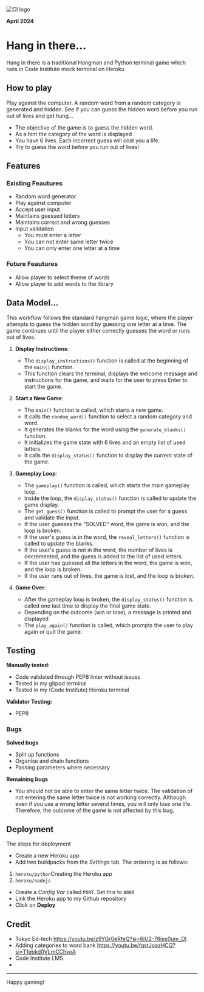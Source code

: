 ![CI logo](https://codeinstitute.s3.amazonaws.com/fullstack/ci_logo_small.png)

**April 2024**

# Hang in there...
Hang in there is a traditional Hangman and Python terminal game which runs in Code Institute mock terminal on Heroku

## How to play

Play against the computer. A random word from a random category is generated and hidden. See if you can guess the hidden word before you run out of lives and get hung...

* The objective of the game is to guess the hidden word.
* As a hint the category of the word is displayed
* You have 6 lives. Each incorrect guess will cost you a life.
* Try to guess the word before you run out of lives!

## Features
### Existing Feautures

* Random word generator
* Play against computer
* Accept user input
* Maintains guessed letters
* Maintains correct and wrong guesses
* Input validation
    * You must enter a letter
    * You can not enter same letter twice
    * You can only enter one letter at a time
    
### Future Feautures
* Allow player to select theme of words
* Allow player to add words to the library

## Data Model...

This workflow follows the standard hangman game logic, where the player attempts to guess the hidden word by guessing one letter at a time. The game continues until the player either correctly guesses the word or runs out of lives.

1. **Display Instructions**:
   - The `display_instructions()` function is called at the beginning of the `main()` function.
   - This function clears the terminal, displays the welcome message and instructions for the game, and waits for the user to press Enter to start the game.

2. **Start a New Game**:
   - The `main()` function is called, which starts a new game.
   - It calls the `random_word()` function to select a random category and word.
   - It generates the blanks for the word using the `generate_blanks()` function.
   - It initializes the game state with 6 lives and an empty list of used letters.
   - It calls the `display_status()` function to display the current state of the game.

3. **Gameplay Loop**:
   - The `gameplay()` function is called, which starts the main gameplay loop.
   - Inside the loop, the `display_status()` function is called to update the game display.
   - The `get_guess()` function is called to prompt the user for a guess and validate the input.
   - If the user guesses the "SOLVED" word, the game is won, and the loop is broken.
   - If the user's guess is in the word, the `reveal_letters()` function is called to update the blanks.
   - If the user's guess is not in the word, the number of lives is decremented, and the guess is added to the list of used letters.
   - If the user has guessed all the letters in the word, the game is won, and the loop is broken.
   - If the user runs out of lives, the game is lost, and the loop is broken.

4. **Game Over**:
   - After the gameplay loop is broken, the `display_status()` function is called one last time to display the final game state.
   - Depending on the outcome (win or lose), a message is printed and displayed
   - The `play_again()` function is called, which prompts the user to play again or quit the game.


## Testing
**Manually tested:**
* Code validated through PEP8 linter without issues
* Tested in my gitpod terminal
* Tested in my (Code Institute) Heroku terminal

**Validator Testing:**
* PEP8

### Bugs
**Solved bugs**
* Split up functions
* Organise and chain functions
* Passing parameters where necessary

**Remaining bugs**
* You should not be able to enter the same letter twice. The validation of not entering the same letter twice is not working correctly. Although even if you use a wrong letter several times, you will only lose one life. Therefore, the outcome of the game is not affected by this bug.


## Deployment
The steps for deployment

* Create a new Heroku app
* Add two buildpacks from the _Settings_ tab. The ordering is as follows:
1. `heroku/python`Creating the Heroku app
2. `heroku/nodejs`
* Create a _Config Var_ called `PORT`. Set this to `8000`
* Link the Heroku app to my Github repository
* Click on **Deploy**

## Credit
* Tokyo Ed-tech https://youtu.be/z9YGr0eRfeQ?si=6iU2-78ies0um_DI
* Adding categories to word bank https://youtu.be/fqstJoazHCQ?si=T1ebkd0VLmCChvoA
* Code Institute LMS
* 

-----
Happy gaming!